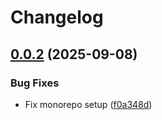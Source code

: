 # Changelog

## [0.0.2](https://github.com/rvolykh/helloworld-mcp/compare/shared/v0.0.1...shared/v0.0.2) (2025-09-08)


### Bug Fixes

* Fix monorepo setup ([f0a348d](https://github.com/rvolykh/helloworld-mcp/commit/f0a348d52e058e8b86016a13e705d2a07f3c5daf))
